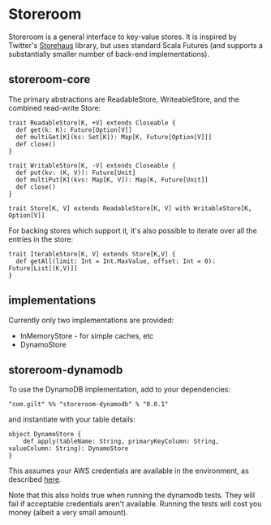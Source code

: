 # Storeroom

Storeroom is a general interface to key-value stores.  It is inspired by Twitter's [Storehaus](https://github.com/twitter/storehaus) library, but uses standard Scala Futures (and supports a substantially smaller number of back-end implementations).

## storeroom-core

The primary abstractions are ReadableStore, WriteableStore, and the combined read-write Store:

    trait ReadableStore[K, +V] extends Closeable {
      def get(k: K): Future[Option[V]]
      def multiGet[K](ks: Set[K]): Map[K, Future[Option[V]]]
      def close()
    }

    trait WritableStore[K, -V] extends Closeable {
      def put(kv: (K, V)): Future[Unit]
      def multiPut[K](kvs: Map[K, V]): Map[K, Future[Unit]]
      def close()
    }

    trait Store[K, V] extends ReadableStore[K, V] with WritableStore[K, Option[V]]

For backing stores which support it, it's also possible to iterate over all the entries in the store:

    trait IterableStore[K, V] extends Store[K,V] {
      def getAll(limit: Int = Int.MaxValue, offset: Int = 0): Future[List[(K,V)]]
    }


## implementations

Currently only two implementations are provided:

* InMemoryStore - for simple caches, etc
* DynamoStore

## storeroom-dynamodb

To use the DynamoDB implementation, add to your dependencies:

    "com.gilt" %% "storeroom-dynamodb" % "0.0.1"

and instantiate with your table details:

    object DynamoStore {
        def apply(tableName: String, primaryKeyColumn: String, valueColumn: String): DynamoStore
    }

This assumes your AWS credentials are available in the environment, as described [here](http://docs.aws.amazon.com/AWSJavaSDK/latest/javadoc/com/amazonaws/services/dynamodbv2/AmazonDynamoDBClient.html#AmazonDynamoDBClient()).

Note that this also holds true when running the dynamodb tests.  They will fail if acceptable credentials aren't available.  Running the tests will cost you money (albeit a very small amount).

